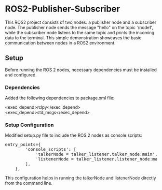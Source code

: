 # ROS2-Publisher-Subscriber
This ROS2 project consists of two nodes: a publisher node and a subscriber node. The publisher node sends the message "hello" on the topic '/node1', while the subscriber node listens to the same topic and prints the incoming data to the terminal. This simple demonstration showcases the basic communication between nodes in a ROS2 environment.


## Setup

Before running the ROS 2 nodes, necessary dependencies must be installed and configured.

### Dependencies
Added the following dependencies to package.xml file:

<exec_depend>rclpy</exec_depend>
<exec_depend>std_msgs</exec_depend>

### Setup Configuration

Modified setup.py file to include the ROS 2 nodes as console scripts:

<pre>
entry_points={
        'console_scripts': [
            'talkerNode = talker_listener.talker_node:main',
            'listenerNode = talker_listener.listener_node:main'
        ],
    },
</pre>
This configuration helps in running the talkerNode and listenerNode directly from the command line.
